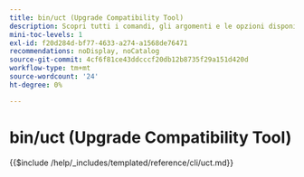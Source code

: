 ```yaml
---
title: bin/uct (Upgrade Compatibility Tool)
description: Scopri tutti i comandi, gli argomenti e le opzioni disponibili per lo strumento da riga di comando bin/uct.
mini-toc-levels: 1
exl-id: f20d284d-bf77-4633-a274-a1568de76471
recommendations: noDisplay, noCatalog
source-git-commit: 4cf6f81ce43ddcccf20db12b8735f29a151d420d
workflow-type: tm+mt
source-wordcount: '24'
ht-degree: 0%

---
```


# bin/uct (Upgrade Compatibility Tool)

{{$include /help/_includes/templated/reference/cli/uct.md}}

<!-- Last updated from includes: 2025-10-17 22:10:38 -->
